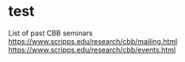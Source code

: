 # test

List of past CBB seminars</br>
https://www.scripps.edu/research/cbb/mailing.html </br>
https://www.scripps.edu/research/cbb/events.html